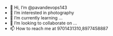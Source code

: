 - 👋 Hi, I’m @pavandevops143
- 👀 I’m interested in photography
- 🌱 I’m currently learning ...
- 💞️ I’m looking to collaborate on ...
- 📫 How to reach me at 9701431310,8977458887

<!---
pavandevops143/pavandevops143 is a ✨ special ✨ repository because its `README.md` (this file) appears on your GitHub profile.
You can click the Preview link to take a look at your changes.
--->
